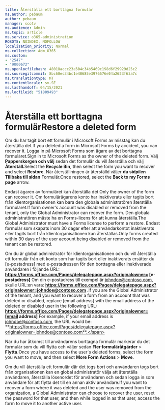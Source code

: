 ```yaml
---
title: Återställa ett borttagna formulär
ms.author: pebaum
author: pebaum
manager: scotv
ms.audience: Admin
ms.topic: article
ms.service: o365-administration
ROBOTS: NOINDEX, NOFOLLOW
localization_priority: Normal
ms.collection: Adm_O365
ms.custom:
- "2547"
- "9000672"
ms.openlocfilehash: 48018accc23a504c34b5469c198d6f29929d25c2
ms.sourcegitcommit: 8bc60ec34bc1e40685e3976576e04a2623f63a7c
ms.translationtype: MT
ms.contentlocale: sv-SE
ms.lasthandoff: 04/15/2021
ms.locfileid: "51809493"
---
```

# <a name="restore-a-deleted-form"></a><span data-ttu-id="57e67-102">Återställa ett borttagna formulär</span><span class="sxs-lookup"><span data-stu-id="57e67-102">Restore a deleted form</span></span>

<span data-ttu-id="57e67-103">Om du har tagit bort ett formulär i Microsoft Forms av misstag kan du återställa det.</span><span class="sxs-lookup"><span data-stu-id="57e67-103">If you deleted a form in Microsoft Forms by accident, you can recover it.</span></span> <span data-ttu-id="57e67-104">Logga in på Microsoft Forms som ägare av det borttagna formuläret.</span><span class="sxs-lookup"><span data-stu-id="57e67-104">Sign in to Microsoft Forms as the owner of the deleted form.</span></span> <span data-ttu-id="57e67-105">Välj **Papperskorgen och välj** sedan det formulär du vill återställa och välj **Återställ.**</span><span class="sxs-lookup"><span data-stu-id="57e67-105">Select the **Recycle Bin**, then select the form you want to recover and select **Restore**.</span></span> <span data-ttu-id="57e67-106">När återställningen är återställd väljer **du sidpilen Tillbaka till sidan** Formulär.</span><span class="sxs-lookup"><span data-stu-id="57e67-106">Once restored, select the **Back to my Forms page** arrow.</span></span>

<span data-ttu-id="57e67-107">Endast ägaren av formuläret kan återställa det.</span><span class="sxs-lookup"><span data-stu-id="57e67-107">Only the owner of the form can recover it.</span></span> <span data-ttu-id="57e67-108">Om formulärägarens konto har inaktiverats eller tagits bort från klientorganisationen kan bara den globala administratören återställa formuläret.</span><span class="sxs-lookup"><span data-stu-id="57e67-108">If form owner's account was disabled or removed from the tenant, only the Global Administrator can recover the form.</span></span> <span data-ttu-id="57e67-109">Den globala administratören måste ha en Forms-licens för att kunna återställa.</span><span class="sxs-lookup"><span data-stu-id="57e67-109">The Global Administrator must have a Forms license to perform a restore.</span></span> <span data-ttu-id="57e67-110">Endast formulär som skapats inom 30 dagar efter att användarkontot inaktiverats eller tagits bort från klientorganisationen kan återställas.</span><span class="sxs-lookup"><span data-stu-id="57e67-110">Only forms created within 30 days of the user account being disabled or removed from the tenant can be restored.</span></span>

<span data-ttu-id="57e67-111">Om du är global administratör för klientorganisationen och du vill återställa ett formulär från ett konto som har tagits bort eller inaktiverats ersätter du [e-postadress] med e-postadressen för den borttagna eller inaktiverade användaren i följande URL: **https://forms.office.com/Pages/delegatepage.aspx?originalowner= [e-postadress]** Om din e-postadress till exempel är johndoe@contoso.com, skulle URL:en vara: **https://forms.office.com/Pages/delegatepage.aspx?originalowner=johndoe@contoso.com** .</span><span class="sxs-lookup"><span data-stu-id="57e67-111">If you are the Global Administrator of the tenant, and you want to recover a form from an account that was deleted or disabled, replace [email address] with the email address of the deleted or disabled user in the following URL: **https://forms.office.com/Pages/delegatepage.aspx?originalowner=[email address]** For example, if your email address is johndoe@contoso.com, the URL would be: **https://forms.office.com/Pages/delegatepage.aspx?originalowner=johndoe@contoso.com**.</span></span> 

<span data-ttu-id="57e67-112">När du har åtkomst till användarens borttagna formulär markerar du det formulär som du vill flytta och väljer sedan **Fler formuläråtgärder**  >  **Flytta.**</span><span class="sxs-lookup"><span data-stu-id="57e67-112">Once you have access to the user's deleted forms, select the form you want to move, and then select **More Form Actions** > **Move**.</span></span>

<span data-ttu-id="57e67-113">Om du vill återställa ett formulär där det togs bort och användaren togs bort från organisationen kan en global administratör välja att återställa användaren, återställa lösenordet för användaren och sedan logga in som användare för att flytta det till en annan aktiv användare.</span><span class="sxs-lookup"><span data-stu-id="57e67-113">If you want to recover a form where it was deleted and the user was removed from the organization, a Global Administrator can choose to recover the user, reset the password for that user, and then while logged in as that user, access the form to move it to another active user.</span></span> 